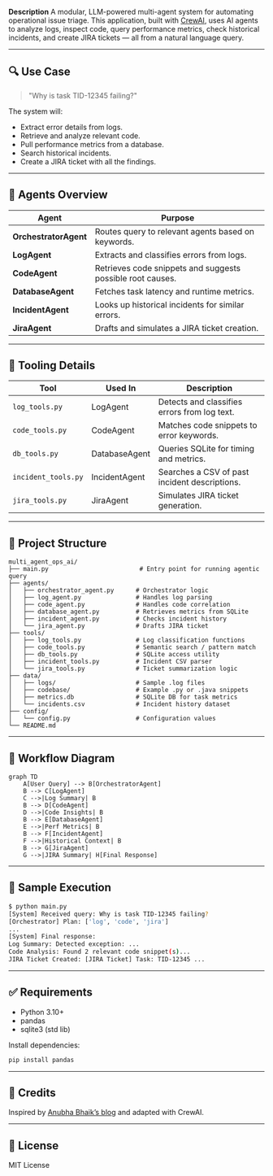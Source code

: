 **Description**
A modular, LLM-powered multi-agent system for automating operational issue triage. This application, built with [CrewAI](https://github.com/joaomdmoura/crewAI), uses AI agents to analyze logs, inspect code, query performance metrics, check historical incidents, and create JIRA tickets — all from a natural language query.

---

## 🔍 Use Case
> "Why is task TID-12345 failing?"

The system will:
- Extract error details from logs.
- Retrieve and analyze relevant code.
- Pull performance metrics from a database.
- Search historical incidents.
- Create a JIRA ticket with all the findings.

---

## 🧠 Agents Overview

| Agent            | Purpose                                                      |
|------------------|--------------------------------------------------------------|
| **OrchestratorAgent** | Routes query to relevant agents based on keywords.         |
| **LogAgent**         | Extracts and classifies errors from logs.                   |
| **CodeAgent**        | Retrieves code snippets and suggests possible root causes. |
| **DatabaseAgent**    | Fetches task latency and runtime metrics.                  |
| **IncidentAgent**    | Looks up historical incidents for similar errors.          |
| **JiraAgent**        | Drafts and simulates a JIRA ticket creation.               |

---

## 🔧 Tooling Details

| Tool               | Used In         | Description                                      |
|--------------------|------------------|--------------------------------------------------|
| `log_tools.py`     | LogAgent         | Detects and classifies errors from log text.     |
| `code_tools.py`    | CodeAgent        | Matches code snippets to error keywords.         |
| `db_tools.py`      | DatabaseAgent    | Queries SQLite for timing and metrics.           |
| `incident_tools.py`| IncidentAgent    | Searches a CSV of past incident descriptions.    |
| `jira_tools.py`    | JiraAgent        | Simulates JIRA ticket generation.                |

---

## 📁 Project Structure

```
multi_agent_ops_ai/
├── main.py                         # Entry point for running agentic query
├── agents/
│   ├── orchestrator_agent.py      # Orchestrator logic
│   ├── log_agent.py               # Handles log parsing
│   ├── code_agent.py              # Handles code correlation
│   ├── database_agent.py          # Retrieves metrics from SQLite
│   ├── incident_agent.py          # Checks incident history
│   └── jira_agent.py              # Drafts JIRA ticket
├── tools/
│   ├── log_tools.py               # Log classification functions
│   ├── code_tools.py              # Semantic search / pattern match
│   ├── db_tools.py                # SQLite access utility
│   ├── incident_tools.py          # Incident CSV parser
│   └── jira_tools.py              # Ticket summarization logic
├── data/
│   ├── logs/                      # Sample .log files
│   ├── codebase/                  # Example .py or .java snippets
│   ├── metrics.db                 # SQLite DB for task metrics
│   └── incidents.csv              # Incident history dataset
├── config/
│   └── config.py                  # Configuration values
└── README.md
```

---

## 🔄 Workflow Diagram

```mermaid
graph TD
    A[User Query] --> B[OrchestratorAgent]
    B --> C[LogAgent]
    C -->|Log Summary| B
    B --> D[CodeAgent]
    D -->|Code Insights| B
    B --> E[DatabaseAgent]
    E -->|Perf Metrics| B
    B --> F[IncidentAgent]
    F -->|Historical Context| B
    B --> G[JiraAgent]
    G -->|JIRA Summary| H[Final Response]
```

---

## 🚀 Sample Execution
```bash
$ python main.py
[System] Received query: Why is task TID-12345 failing?
[Orchestrator] Plan: ['log', 'code', 'jira']
...
[System] Final response:
Log Summary: Detected exception: ...
Code Analysis: Found 2 relevant code snippet(s)...
JIRA Ticket Created: [JIRA Ticket] Task: TID-12345 ...
```

---

## ✅ Requirements
- Python 3.10+
- pandas
- sqlite3 (std lib)

Install dependencies:
```bash
pip install pandas
```

---

## 📌 Credits
Inspired by [Anubha Bhaik’s blog](https://medium.com/@anubha.bhaik) and adapted with CrewAI.

---

## 📄 License
MIT License
